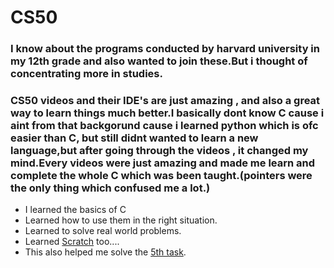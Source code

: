 # CS50

### I know about the programs conducted by harvard university in my 12th grade and also wanted to join these.But i thought of concentrating more in studies.
### CS50 videos and their IDE's are just amazing , and also a great way to learn things much better.I basically dont know C cause i aint from that backgorund cause i learned python which is ofc easier than C, but still didnt wanted to learn a new language,but after going through the videos , it changed my mind.Every videos were just amazing and made me learn and complete the whole C which was been taught.(pointers were the only thing which confused me a lot.)
- I learned the basics of C 
- Learned how to use them in the right situation.
- Learned to solve real world problems.
- Learned [Scratch]() too....
- This also helped me solve the [5th task]().